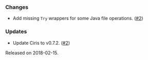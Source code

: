 ### Changes
- Add missing `Try` wrappers for some Java file operations. ([#2][#2])

### Updates
- Update Ciris to v0.7.2. ([#2][#2])

[#2]: https://github.com/ovotech/ciris-aiven-kafka/pull/2

Released on 2018-02-15.
